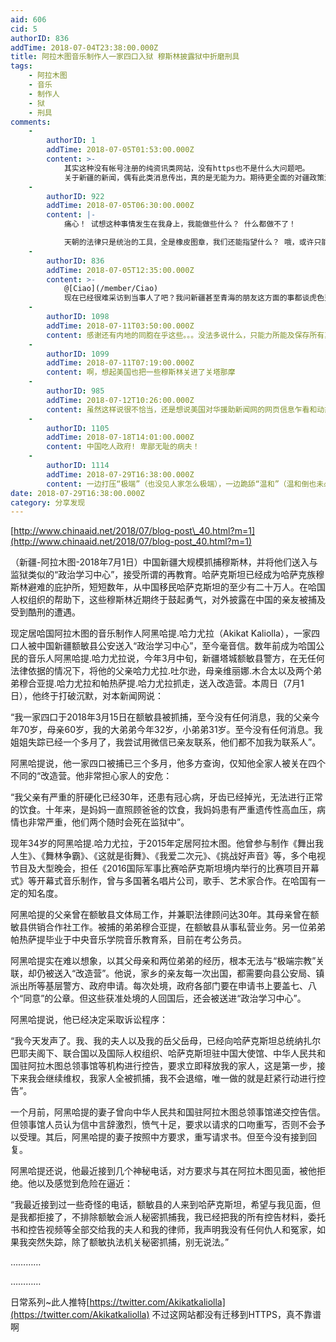 ```yaml
---
aid: 606
cid: 5
authorID: 836
addTime: 2018-07-04T23:38:00.000Z
title: 阿拉木图音乐制作人一家四口入狱 穆斯林披露狱中折磨刑具
tags:
    - 阿拉木图
    - 音乐
    - 制作人
    - 狱
    - 刑具
comments:
    -
        authorID: 1
        addTime: 2018-07-05T01:53:00.000Z
        content: >-
            其实这种没有帐号注册的纯资讯类网站，没有https也不是什么大问题吧。
            关于新疆的新闻，偶有此类消息传出，真的是无能为力。期待更全面的对疆政策演变脉络之类的文章出现。
    -
        authorID: 922
        addTime: 2018-07-05T06:30:00.000Z
        content: |-
            痛心！ 试想这种事情发生在我身上，我能做些什么？ 什么都做不了！

            天朝的法律只是统治的工具，全是橡皮图章，我们还能指望什么？ 哦，或许只能祈求不要发生在自己身上，苟活一生？
    -
        authorID: 836
        addTime: 2018-07-05T12:35:00.000Z
        content: >-
            @[Ciao](/member/Ciao)
            现在已经很难采访到当事人了吧？我问新疆甚至青海的朋友这方面的事都谈虎色变不敢接话。。还是用的signal。。或者有间接的技术手段，搜集大数据？政府网站上的公文招聘招标，非保密的，还有监测网友的活动和发言之类的，这跟条子差不多的干活。。？
    -
        authorID: 1098
        addTime: 2018-07-11T03:50:00.000Z
        content: 感谢还有内地的同胞在乎这些。。。没法多说什么，只能力所能及保存所有真相
    -
        authorID: 1099
        addTime: 2018-07-11T07:19:00.000Z
        content: 啊，想起美国也把一些穆斯林关进了关塔那摩
    -
        authorID: 985
        addTime: 2018-07-12T10:26:00.000Z
        content: 虽然这样说很不恰当，还是想说美国对华援助新闻网的网页信息乍看和动态网有些相似，不知道大家对美国的态度是如何？
    -
        authorID: 1105
        addTime: 2018-07-18T14:01:00.000Z
        content: 中国吃人政府! 卑鄙无耻的病夫！
    -
        authorID: 1114
        addTime: 2018-07-29T16:38:00.000Z
        content: 一边打压“极端”（也没见人家怎么极端），一边跪舔“温和”（温和倒也未必），这是红绿合流的节奏?
date: 2018-07-29T16:38:00.000Z
category: 分享发现
---
```


[http://www.chinaaid.net/2018/07/blog-post\_40.html?m=1](http://www.chinaaid.net/2018/07/blog-post_40.html?m=1)

（新疆-阿拉木图-2018年7月1日）中国新疆大规模抓捕穆斯林，并将他们送入与监狱类似的“政治学习中心”，接受所谓的再教育。哈萨克斯坦已经成为哈萨克族穆斯林避难的庇护所，短短数年，从中国移民哈萨克斯坦的至少有二十万人。在哈国人权组织的帮助下，这些穆斯林近期终于鼓起勇气，对外披露在中国的亲友被捕及受到酷刑的遭遇。

现定居哈国阿拉木图的音乐制作人阿黑哈提.哈力尤拉（Akikat Kaliolla），一家四口人被中国新疆额敏县公安送入“政治学习中心”，至今毫音信。数年前成为哈国公民的音乐人阿黑哈提.哈力尤拉说，今年3月中旬，新疆塔城额敏县警方，在无任何法律依据的情况下，将他的父亲哈力尤拉.吐尔逊，母亲维丽娜.木合太以及两个弟弟穆合亚提.哈力尤拉和帕热萨提.哈力尤拉抓走，送入改造营。本周日（7月1日），他终于打破沉默，对本新闻网说：

“我一家四口于2018年3月15日在额敏县被抓捕，至今没有任何消息，我的父亲今年70岁，母亲60岁，我的大弟弟今年32岁，小弟弟31岁。至今没有任何消息。我姐姐失踪已经一个多月了，我尝试用微信已亲友联系，他们都不加我为联系人”。

阿黑哈提说，他一家四口被捕已三个多月，他多方查询，仅知他全家人被关在四个不同的“改造营。他非常担心家人的安危：

“我父亲有严重的肝硬化已经30年，还患有冠心病，牙齿已经掉光，无法进行正常的饮食。十年来，是妈妈一直照顾爸爸的饮食，我妈妈患有严重遗传性高血压，病情也非常严重，他们两个随时会死在监狱中”。

现年34岁的阿黑哈提.哈力尤拉，于2015年定居阿拉木图。他曾参与制作《舞出我人生》、《舞林争霸》、《这就是街舞》、《我爱二次元》、《挑战好声音》等，多个电视节目及大型晚会，担任《2016国际军事比赛哈萨克斯坦境内举行的比赛项目开幕式》等开幕式音乐制作，曾与多国著名唱片公司，歌手、艺术家合作。在哈国有一定的知名度。

阿黑哈提的父亲曾在额敏县文体局工作，并兼职法律顾问达30年。其母亲曾在额敏县供销合作社工作。被捕的弟弟穆合亚提，在额敏县从事私营业务。另一位弟弟帕热萨提毕业于中央音乐学院音乐教育系，目前在考公务员。

阿黑哈提实在难以想象，以其父母亲和两位弟弟的经历，根本无法与“极端宗教”关联，却仍被送入“改造营”。他说，家乡的亲友每一次出国，都需要向县公安局、镇派出所等基层警方、政府申请。每次处境，政府各部门要在申请书上要盖七、八个“同意”的公章。但这些获准处境的人回国后，还会被送进“政治学习中心”。

阿黑哈提说，他已经决定采取诉讼程序：

“我今天发声了。我、我的夫人以及我的岳父岳母，已经向哈萨克斯坦总统纳扎尔巴耶夫阁下、联合国以及国际人权组织、哈萨克斯坦驻中国大使馆、中华人民共和国驻阿拉木图总领事馆等机构进行控告，要求立即释放我的家人，这是第一步，接下来我会继续维权，我家人全被抓捕，我不会退缩，唯一做的就是赶紧行动进行控告”。

一个月前，阿黑哈提的妻子曾向中华人民共和国驻阿拉木图总领事馆递交控告信。但领事馆人员认为信中言辞激烈，愤气十足，要求以请求的口吻重写，否则不会予以受理。其后，阿黑哈提的妻子按照中方要求，重写请求书。但至今没有接到回复。

阿黑哈提还说，他最近接到几个神秘电话，对方要求与其在阿拉木图见面，被他拒绝。他以及感觉到危险在逼近：

“我最近接到过一些奇怪的电话，额敏县的人来到哈萨克斯坦，希望与我见面，但是我都拒接了，不排除额敏会派人秘密抓捕我，我已经把我的所有控告材料，委托书和控告视频等全部交给我的夫人和我的律师，我声明我没有任何仇人和冤家，如果我突然失踪，除了额敏执法机关秘密抓捕，别无说法。”

…………

…………

日常系列~此人推特[https://twitter.com/Akikatkaliolla](https://twitter.com/Akikatkaliolla) 不过这网站都没有迁移到HTTPS，真不靠谱啊
